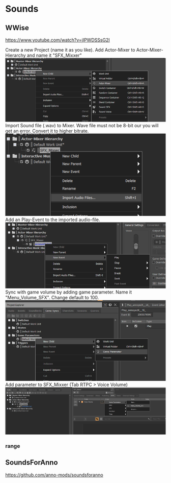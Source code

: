 # Sounds

## WWise

https://www.youtube.com/watch?v=jIPWDSSsG2I

Create a new Project (name it as you like).
Add Actor-Mixer to Actor-Mixer-Hierarchy and name it "SFX_Mixxer"
![Actor-Mixer](./ActorMixer.png)
Import Sound file (.wav) to Mixer. Wave file must not be 8-bit our you will get an error. Convert it to higher bitrate.
![alt text](./import.png)
Add an Play-Event to the imported audio-file.
![alt text](./playevent.png)
Sync with game volume by adding game parameter. Name it "Menu_Volume_SFX". Change default to 100.
![alt text](./gameparameter.png)
Add parameter to SFX_Mixxer (Tab RTPC > Voice Volume)
![alt text](./rtpc.png)

### range



## SoundsForAnno

https://github.com/anno-mods/soundsforanno



